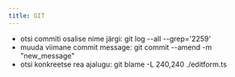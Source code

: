 ```yaml
---
title: GIT
---
```


* otsi commiti osalise nime järgi: git log --all --grep='2259'
* muuda viimane commit message: git commit --amend -m "new_message"
* otsi konkreetse rea ajalugu: git blame -L 240,240 ./editform.ts
